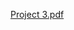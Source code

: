 [Project 3.pdf](https://github.com/BrandonQ3/Supporting-the-SOC-Infrastructure-Final-Project-3/files/7900472/Project.3.pdf)

